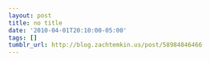 ```yaml
---
layout: post
title: no title
date: '2010-04-01T20:10:00-05:00'
tags: []
tumblr_url: http://blog.zachtemkin.us/post/58984846466
---
```

